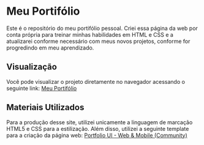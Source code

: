 # Meu Portifólio

Este é o repositório do meu portifólio pessoal. Criei essa página da web por conta própria para treinar minhas habilidades em HTML e CSS e a atualizarei conforme necessário com meus novos projetos, conforme for progredindo em meu aprendizado.

## Visualização

Você pode visualizar o projeto diretamente no navegador acessando o seguinte link: [Meu Portifólio](https://portifolio-proprio.vercel.app/)

## Materiais Utilizados

Para a produção desse site, utilizei unicamente a linguagem de marcação HTML5 e CSS para a estilização. Além disso, utilizei a seguinte template para a criação da página web: [Portfolio UI - Web & Mobile (Community)](https://www.figma.com/file/XG7fFpmsMBfxUmXSOpMew5/Portfolio-UI---Web-%26-Mobile-(Community)?mode=dev)
